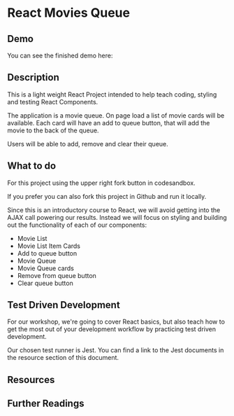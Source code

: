 # React Movies Queue

## Demo

You can see the finished demo here:

## Description

This is a light weight React Project intended to help teach coding, styling and testing React Components.

The application is a movie queue. On page load a list of movie cards will be available. Each card will have an add to queue button, that will add the movie to the back of the queue.

Users will be able to add, remove and clear their queue.

## What to do

For this project using the upper right fork button in codesandbox.

If you prefer you can also fork this project in Github and run it locally.

Since this is an introductory course to React, we will avoid getting into the AJAX call powering our results. Instead we will focus on styling and building out the functionality of each of our components:

- Movie List
- Movie List Item Cards
- Add to queue button
- Movie Queue
- Movie Queue cards
- Remove from queue button
- Clear queue button

## Test Driven Development

For our workshop, we're going to cover React basics, but also teach how to get the most out of your development workflow by practicing test driven development.

Our chosen test runner is Jest. You can find a link to the Jest documents in the resource section of this document.

## Resources

## Further Readings
